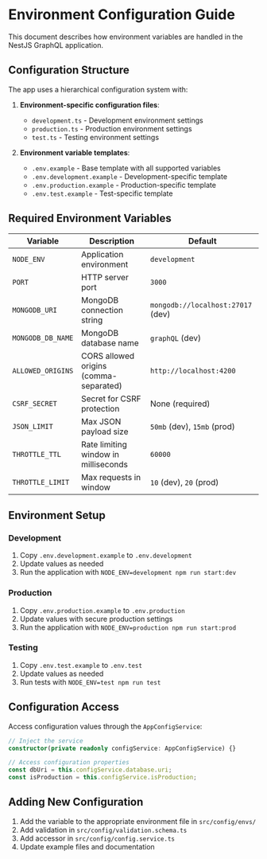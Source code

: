 # Environment Configuration Guide

This document describes how environment variables are handled in the NestJS GraphQL application.

## Configuration Structure

The app uses a hierarchical configuration system with:

1. **Environment-specific configuration files**:
   - `development.ts` - Development environment settings
   - `production.ts` - Production environment settings
   - `test.ts` - Testing environment settings

2. **Environment variable templates**:
   - `.env.example` - Base template with all supported variables
   - `.env.development.example` - Development-specific template
   - `.env.production.example` - Production-specific template
   - `.env.test.example` - Test-specific template

## Required Environment Variables

| Variable | Description | Default |
| -------- | ----------- | ------- |
| `NODE_ENV` | Application environment | `development` |
| `PORT` | HTTP server port | `3000` |
| `MONGODB_URI` | MongoDB connection string | `mongodb://localhost:27017` (dev) |
| `MONGODB_DB_NAME` | MongoDB database name | `graphQL` (dev) |
| `ALLOWED_ORIGINS` | CORS allowed origins (comma-separated) | `http://localhost:4200` |
| `CSRF_SECRET` | Secret for CSRF protection | None (required) |
| `JSON_LIMIT` | Max JSON payload size | `50mb` (dev), `15mb` (prod) |
| `THROTTLE_TTL` | Rate limiting window in milliseconds | `60000` |
| `THROTTLE_LIMIT` | Max requests in window | `10` (dev), `20` (prod) |

## Environment Setup

### Development

1. Copy `.env.development.example` to `.env.development`
2. Update values as needed
3. Run the application with `NODE_ENV=development npm run start:dev`

### Production

1. Copy `.env.production.example` to `.env.production`
2. Update values with secure production settings
3. Run the application with `NODE_ENV=production npm run start:prod`

### Testing

1. Copy `.env.test.example` to `.env.test`
2. Update values as needed
3. Run tests with `NODE_ENV=test npm run test`

## Configuration Access

Access configuration values through the `AppConfigService`:

```typescript
// Inject the service
constructor(private readonly configService: AppConfigService) {}

// Access configuration properties
const dbUri = this.configService.database.uri;
const isProduction = this.configService.isProduction;
```

## Adding New Configuration

1. Add the variable to the appropriate environment file in `src/config/envs/`
2. Add validation in `src/config/validation.schema.ts`
3. Add accessor in `src/config/config.service.ts`
4. Update example files and documentation